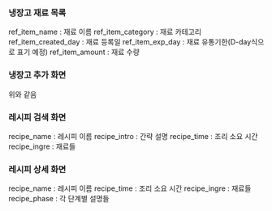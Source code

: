### 냉장고 재료 목록
ref_item_name : 재료 이름
ref_item_category : 재료 카테고리
ref_item_created_day : 재료 등록일
ref_item_exp_day : 재료 유통기한(D-day식으로 표기 예정)
ref_item_amount : 재료 수량

### 냉장고 추가 화면
위와 같음

### 레시피 검색 화면
recipe_name : 레시피 이름
recipe_intro : 간략 설명
recipe_time : 조리 소요 시간
recipe_ingre : 재료들

### 레시피 상세 화면
recipe_name : 레시피 이름
recipe_time : 조리 소요 시간
recipe_ingre : 재료들
recipe_phase : 각 단계별 설명들
